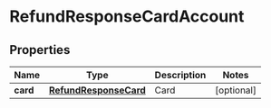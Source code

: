 
# RefundResponseCardAccount

## Properties
Name | Type | Description | Notes
------------ | ------------- | ------------- | -------------
**card** | [**RefundResponseCard**](RefundResponseCard.md) | Card |  [optional]




